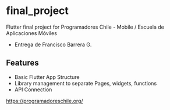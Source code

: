 # final_project

Flutter final project for Programadores Chile - Mobile / Escuela de Aplicaciones Móviles
- Entrega de Francisco Barrera G.

## Features

- Basic Flutter App Structure
- Library management to separate Pages, widgets, functions
- API Connection

https://programadoreschile.org/
